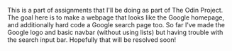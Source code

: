 This is a part of assignments that I'll be doing as part of The Odin Project. The goal here is to make a webpage that looks like the Google homepage, and additionally hard code a Google search page too. So far I've made the Google logo and basic navbar (without using lists) but having trouble with the search input bar. Hopefully that will be resolved soon!
